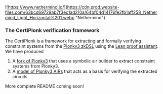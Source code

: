 ![https://www.nethermind.io/](https://cdn.prod.website-files.com/63bcd69729ab7f3ec1ad210a/64bf04d14176fe2fb1aff258_Nethermind_Light_Horizontal%201.webp "Nethermind")

### The CertiPlonk verification framework

The CertiPlonk is a framework for extracting and formally verifying constraint systems from the [Plonky3 zkDSL](https://github.com/Plonky3/Plonky3) using the [Lean proof assistant](https://lean-lang.org/).
We have produced
1. A [fork of Plonky3](https://github.com/NethermindEth/Plonky3) that uses a symbolic air builder to extract constraint systems from Plonky3.
2. A [model of Plonky3 AIRs](https://github.com/NethermindEth/LeanZKCircuit-Plonky3) that acts as a basis for verifying the extracted circuits.

More complete README coming soon! 
